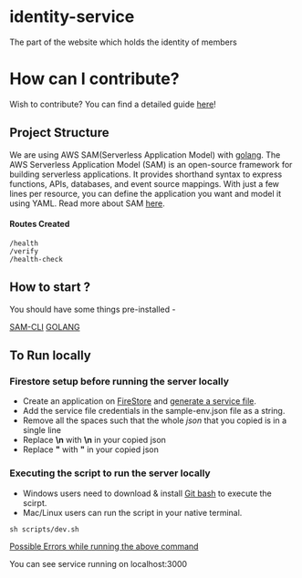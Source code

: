 # identity-service

The part of the website which holds the identity of members

# How can I contribute?

Wish to contribute? You can find a detailed guide [here](./CONTRIBUTING.md)!

## Project Structure

We are using AWS SAM(Serverless Application Model) with [golang](https://go.dev/). The AWS Serverless Application Model (SAM) is an open-source framework for building serverless applications. It provides shorthand syntax to express functions, APIs, databases, and event source mappings. With just a few lines per resource, you can define the application you want and model it using YAML. Read more about SAM [here](https://aws.amazon.com/serverless/sam/).

#### Routes Created

```
/health
/verify
/health-check
```

## How to start ?

You should have some things pre-installed -

[SAM-CLI](https://docs.aws.amazon.com/serverless-application-model/latest/developerguide/serverless-sam-cli-install.html)
[GOLANG](https://go.dev/)

## To Run locally

### Firestore setup before running the server locally

- Create an application on [FireStore](https://firebase.google.com/docs/firestore) and [generate a service file](https://cloud.google.com/iam/docs/creating-managing-service-account-keys).
- Add the service file credentials in the sample-env.json file as a string.
- Remove all the spaces such that the whole _json_ that you copied is in a single line
- Replace **\n** with **\\n** in your copied json
- Replace **"** with **\"** in your copied json

### Executing the script to run the server locally

- Windows users need to download & install [Git bash](https://gitforwindows.org/) to execute the scirpt.
- Mac/Linux users can run the script in your native terminal.

```
sh scripts/dev.sh
```

[Possible Errors while running the above command](DOCKERERRORS.md)

You can see service running on localhost:3000
